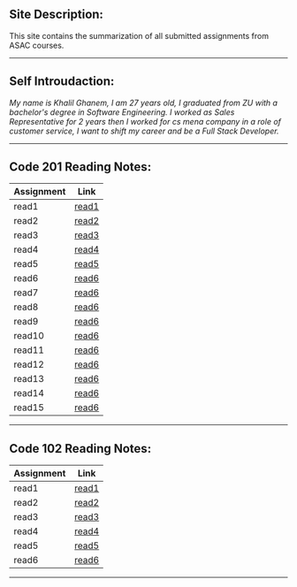 ## Site Description:
This site contains the summarization of all submitted assignments from ASAC courses.

***

## Self Introudaction:

*My name is Khalil Ghanem, I am 27 years old, I graduated from ZU with a bachelor's degree in Software Engineering. I worked as Sales Representative for 2 years then I worked for cs mena company in a role of customer service, I want to shift my career and be a Full Stack Developer.*

***

## Code 201 Reading Notes:
| Assignment | Link |
| ------ | ----------- |
| read1 | [read1]() |
| read2 | [read2]() |
| read3 | [read3]() |
| read4 | [read4]() |
| read5 | [read5]() |
| read6 | [read6]() |
| read7 | [read6]() |
| read8 | [read6]() |
| read9 | [read6]() |
| read10 | [read6]() |
| read11 | [read6]() |
| read12 | [read6]() |
| read13 | [read6]() |
| read14 | [read6]() |
| read15 | [read6]() |




***




## Code 102 Reading Notes:
| Assignment | Link |
| ------ | ----------- |
| read1 | [read1](code102/read1.md) |
| read2 | [read2](code102/read2.md) |
| read3 | [read3](code102/read3.md) |
| read4 | [read4](code102/read4.md) |
| read5 | [read5](code102/read5.md) |
| read6 | [read6](code102/read6.md) |

***